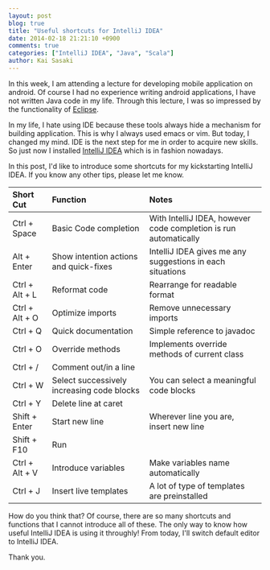 ```yaml
---
layout: post
blog: true
title: "Useful shortcuts for IntelliJ IDEA"
date: 2014-02-18 21:21:10 +0900
comments: true
categories: ["IntelliJ IDEA", "Java", "Scala"]
author: Kai Sasaki
---
```


In this week, I am attending a lecture for developing mobile application on android. 
Of course I had no experience writing android applications, I have not written Java code in my life.
Through this lecture, I was so impressed by the functionality of [Eclipse](https://www.eclipse.org/).

In my life, I hate using IDE because these tools always hide a mechanism for building application.
This is why I always used emacs or vim. But today, I changed my mind. IDE is the next step for me in order to acquire new skills. 
So just now I installed [IntelliJ IDEA](http://www.jetbrains.com/idea/) which is in fashion nowadays.

<!-- more -->

In this post, I'd like to introduce some shortcuts for my kickstarting IntelliJ IDEA. If you know any other tips, please let me know.

| Short Cut | Function | Notes 
| :------------ | :-------------- | :-----------------
| Ctrl + Space  | Basic Code completion | With IntelliJ IDEA, however code completion is run automatically 
| Alt + Enter   | Show intention actions and quick-fixes | IntelliJ IDEA gives me any suggestions in each situations 
| Ctrl + Alt + L | Reformat code | Rearrange for readable format 
| Ctrl + Alt + O | Optimize imports | Remove unnecessary imports 
| Ctrl + Q | Quick documentation | Simple reference to javadoc 
| Ctrl + O | Override methods | Implements override methods of current class 
| Ctrl + / | Comment out/in a line 
| Ctrl + W | Select successively increasing code blocks | You can select a meaningful code blocks 
| Ctrl + Y | Delete line at caret |
| Shift + Enter | Start new line | Wherever line you are, insert new line
| Shift + F10 | Run | 
| Ctrl + Alt + V | Introduce variables | Make variables name automatically 
| Ctrl + J | Insert live templates | A lot of type of templates are preinstalled 

How do you think that? Of course, there are so many shortcuts and functions that I cannot introduce all of these.
The only way to know how useful IntelliJ IDEA is using it throughly! From today, I'll switch default editor to IntelliJ IDEA.

Thank you.



